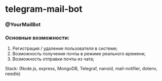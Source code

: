 # telegram-mail-bot

### @YourMailBot

### Основные возможности:

1. Регистрация / удаление пользователя в системе;
2. Возможность получения почты в режиме реального времени;
3. Возможность отправки почты из чата;

Stack: (Node.js, express, MongoDB, Telegraf, nanoid, mail-notifier, dotenv, needle)
